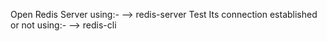 Open Redis Server using:-
--> redis-server
Test Its connection established or not using:-
--> redis-cli

